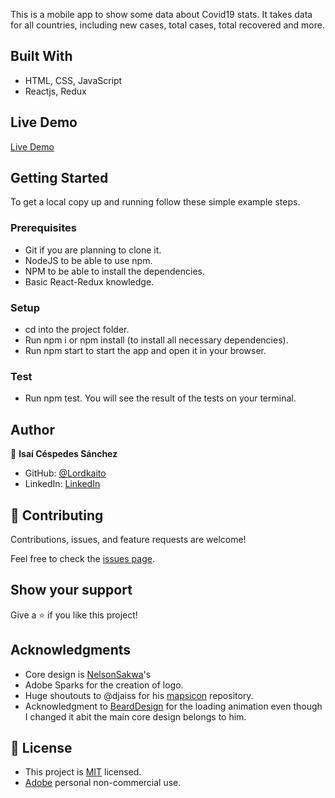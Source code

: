 This is a mobile app to show some data about Covid19 stats. It takes data for all countries, including new cases, total cases, total recovered and more.

## Built With

- HTML, CSS, JavaScript
- Reactjs, Redux

## Live Demo

[Live Demo](https://silly-almeida-f20b56.netlify.app/)

## Getting Started

To get a local copy up and running follow these simple example steps.

### Prerequisites
- Git if you are planning to clone it.
- NodeJS to be able to use npm.
- NPM to be able to install the dependencies.
- Basic React-Redux knowledge.

### Setup
- cd into the project folder.
- Run npm i or npm install (to install all necessary dependencies).
- Run npm start to start the app and open it in your browser.

### Test

- Run npm test. You will see the result of the tests on your terminal.

## Author

👤 **Isaí Céspedes Sánchez**

- GitHub: [@Lordkaito](https://github.com/Lordkaito)
- LinkedIn: [LinkedIn](https://www.linkedin.com/in/isaicespedes/)

## 🤝 Contributing

Contributions, issues, and feature requests are welcome!

Feel free to check the [issues page](https://github.com/Lordkaito/redux-capstone/issues).

## Show your support

Give a ⭐️ if you like this project!

## Acknowledgments

- Core design is [NelsonSakwa](https://www.behance.net/gallery/31579789/Ballhead-App-(Free-PSDs))'s
- Adobe Sparks for the creation of logo.
- Huge shoutouts to @djaiss for his [mapsicon](https://github.com/djaiss/mapsicon) repository.
- Acknowledgment to [BeardDesign](https://dribbble.com/BeardDesign) for the loading animation
even though I changed it abit the main core design belongs to him.

## 📝 License

- This project is [MIT](./Licenses/MIT.md) licensed.
- [Adobe](./Licenses/ADOBE.md) personal non-commercial use.
